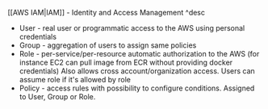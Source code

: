 [[AWS IAM|IAM]] - Identity and Access Management ^desc
- User - real user or programmatic access to the AWS using personal credentials
- Group - aggregation of users to assign same policies
- Role - per-service/per-resource automatic authorization to the AWS (for instance EC2 can pull image from ECR without providing docker credentials) Also allows cross account/organization access. Users can assume role if it's allowed by role
- Policy - access rules with possibility to configure conditions. Assigned to User, Group or Role.
